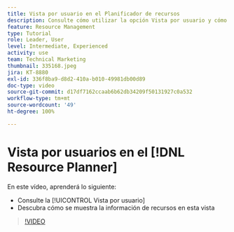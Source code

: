 ```yaml
---
title: Vista por usuario en el Planificador de recursos
description: Consulte cómo utilizar la opción Vista por usuario y cómo se muestra la información de recursos en esta vista.
feature: Resource Management
type: Tutorial
role: Leader, User
level: Intermediate, Experienced
activity: use
team: Technical Marketing
thumbnail: 335168.jpeg
jira: KT-8880
exl-id: 336f8ba9-d8d2-410a-b010-49981db00d89
doc-type: video
source-git-commit: d17df7162ccaab6b62db34209f50131927c0a532
workflow-type: tm+mt
source-wordcount: '49'
ht-degree: 100%

---
```


# Vista por usuarios en el [!DNL Resource Planner]

En este vídeo, aprenderá lo siguiente:

* Consulte la [!UICONTROL Vista por usuario]
* Descubra cómo se muestra la información de recursos en esta vista


>[!VIDEO](https://video.tv.adobe.com/v/335168/?quality=12&learn=on&enablevpops)
